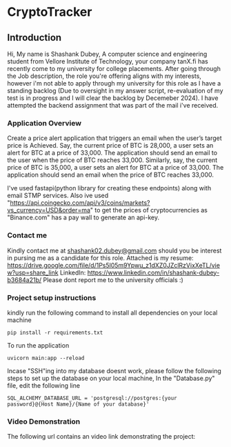 # CryptoTracker

## Introduction

Hi, My name is Shashank Dubey, A computer science and engineering student from Vellore Institute of Technology, your company tanX.fi has recently come to my university for college placements. After going through the Job description, the role you're offering aligns with my interests, however i'm not able to apply through my university for this role as I have a standing backlog (Due to oversight in my answer script, re-evaluation of my test is in progress and I will clear the backlog by Decemeber 2024). 
I have attempted the backend assignment that was part of the mail i've received.


### Application Overview
Create a price alert application that triggers an email when the user’s target price is
Achieved.
Say, the current price of BTC is 28,000, a user sets an alert for BTC at a price of 33,000.
The application should send an email to the user when the price of BTC reaches 33,000.
Similarly, say, the current price of BTC is 35,000, a user sets an alert for BTC at a price of
33,000. The application should send an email when the price of BTC reaches 33,000.

I've used fastapi(python library for creating these endpoints) along with email STMP services.
Also ive used "https://api.coingecko.com/api/v3/coins/markets?vs_currency=USD&order=ma" to get the prices of cryptocurrencies as "Binance.com" has a pay wall to generate an api-key.

### Contact me
Kindly contact me at shashank02.dubey@gmail.com should you be interest in pursing me as a candidate for this role.
Attached is my resume: https://drive.google.com/file/d/1Ps5l05m9Ypwu_z1dXZ0JZclRzVixXeTL/view?usp=share_link
LinkedIn: https://www.linkedin.com/in/shashank-dubey-b3684a21b/
Please dont report me to the university officials :)

### Project setup instructions
kindly run the following command to install all dependencies on your local machine
```
pip install -r requirements.txt
```
To run the application
```
uvicorn main:app --reload
```
Incase "SSH"ing into my database doesnt work, please follow the following steps to set up the database on your local machine,
In the "Database.py" file, edit the following line
```
SQL_ALCHEMY_DATABASE_URL = 'postgresql://postgres:{your password}@{Host Name}/{Name of your database}'
```

### Video Demonstration
The following url contains an video link demonstrating the project: 
